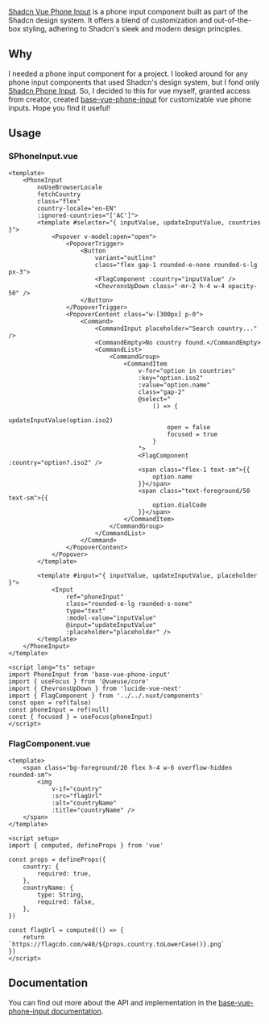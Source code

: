 [Shadcn Vue Phone Input](https://shadcn-vue-phone-input.vercel.app/) is a phone input
component built as part of the Shadcn design system. It offers a blend of
customization and out-of-the-box styling, adhering to Shadcn's sleek and modern
design principles.

## Why

I needed a phone input component for a project. I looked around for any phone
input components that used Shadcn's design system, but I fond only [Shadcn Phone Input](https://shadcn-phone-input.vercel.app/). So,
I decided to this for vue myself, granted access from creator, created [base-vue-phone-input](https://www.npmjs.com/package/base-vue-phone-input?activeTab=readme) for customizable vue phone inputs. Hope you find it useful!

## Usage

### SPhoneInput.vue

```vue
<template>
    <PhoneInput
        noUseBrowserLocale
        fetchCountry
        class="flex"
        country-locale="en-EN"
        :ignored-countries="['AC']">
        <template #selector="{ inputValue, updateInputValue, countries }">
            <Popover v-model:open="open">
                <PopoverTrigger>
                    <Button
                        variant="outline"
                        class="flex gap-1 rounded-e-none rounded-s-lg px-3">
                        <FlagComponent :country="inputValue" />
                        <ChevronsUpDown class="-mr-2 h-4 w-4 opacity-50" />
                    </Button>
                </PopoverTrigger>
                <PopoverContent class="w-[300px] p-0">
                    <Command>
                        <CommandInput placeholder="Search country..." />
                        <CommandEmpty>No country found.</CommandEmpty>
                        <CommandList>
                            <CommandGroup>
                                <CommandItem
                                    v-for="option in countries"
                                    :key="option.iso2"
                                    :value="option.name"
                                    class="gap-2"
                                    @select="
                                        () => {
                                            updateInputValue(option.iso2)
                                            open = false
                                            focused = true
                                        }
                                    ">
                                    <FlagComponent :country="option?.iso2" />
                                    <span class="flex-1 text-sm">{{
                                        option.name
                                    }}</span>
                                    <span class="text-foreground/50 text-sm">{{
                                        option.dialCode
                                    }}</span>
                                </CommandItem>
                            </CommandGroup>
                        </CommandList>
                    </Command>
                </PopoverContent>
            </Popover>
        </template>

        <template #input="{ inputValue, updateInputValue, placeholder }">
            <Input
                ref="phoneInput"
                class="rounded-e-lg rounded-s-none"
                type="text"
                :model-value="inputValue"
                @input="updateInputValue"
                :placeholder="placeholder" />
        </template>
    </PhoneInput>
</template>

<script lang="ts" setup>
import PhoneInput from 'base-vue-phone-input'
import { useFocus } from '@vueuse/core'
import { ChevronsUpDown } from 'lucide-vue-next'
import { FlagComponent } from '../../.nuxt/components'
const open = ref(false)
const phoneInput = ref(null)
const { focused } = useFocus(phoneInput)
</script>
```

### FlagComponent.vue

```vue
<template>
    <span class="bg-foreground/20 flex h-4 w-6 overflow-hidden rounded-sm">
        <img
            v-if="country"
            :src="flagUrl"
            :alt="countryName"
            :title="countryName" />
    </span>
</template>

<script setup>
import { computed, defineProps } from 'vue'

const props = defineProps({
    country: {
        required: true,
    },
    countryName: {
        type: String,
        required: false,
    },
})

const flagUrl = computed(() => {
    return `https://flagcdn.com/w40/${props.country.toLowerCase()}.png`
})
</script>
```

## Documentation

You can find out more about the API and implementation in the
[base-vue-phone-input documentation](https://www.npmjs.com/package/base-vue-phone-input?activeTab=readme).
